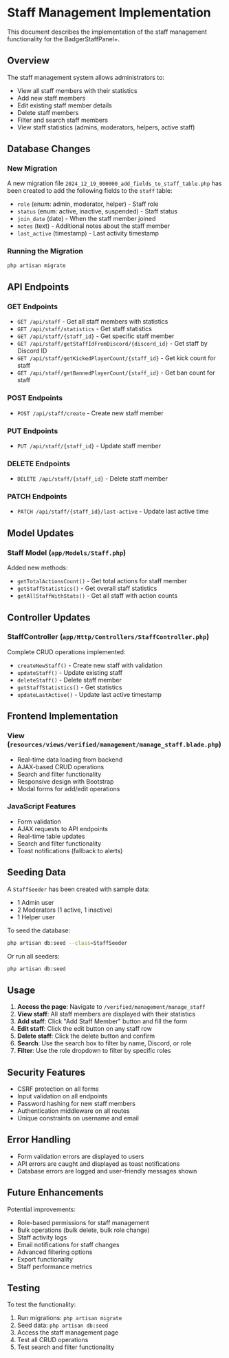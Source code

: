 # Staff Management Implementation

This document describes the implementation of the staff management functionality for the BadgerStaffPanel+.

## Overview

The staff management system allows administrators to:
- View all staff members with their statistics
- Add new staff members
- Edit existing staff member details
- Delete staff members
- Filter and search staff members
- View staff statistics (admins, moderators, helpers, active staff)

## Database Changes

### New Migration
A new migration file `2024_12_19_000000_add_fields_to_staff_table.php` has been created to add the following fields to the `staff` table:

- `role` (enum: admin, moderator, helper) - Staff role
- `status` (enum: active, inactive, suspended) - Staff status
- `join_date` (date) - When the staff member joined
- `notes` (text) - Additional notes about the staff member
- `last_active` (timestamp) - Last activity timestamp

### Running the Migration
```bash
php artisan migrate
```

## API Endpoints

### GET Endpoints
- `GET /api/staff` - Get all staff members with statistics
- `GET /api/staff/statistics` - Get staff statistics
- `GET /api/staff/{staff_id}` - Get specific staff member
- `GET /api/staff/getStaffIdFromDiscord/{discord_id}` - Get staff by Discord ID
- `GET /api/staff/getKickedPlayerCount/{staff_id}` - Get kick count for staff
- `GET /api/staff/getBannedPlayerCount/{staff_id}` - Get ban count for staff

### POST Endpoints
- `POST /api/staff/create` - Create new staff member

### PUT Endpoints
- `PUT /api/staff/{staff_id}` - Update staff member

### DELETE Endpoints
- `DELETE /api/staff/{staff_id}` - Delete staff member

### PATCH Endpoints
- `PATCH /api/staff/{staff_id}/last-active` - Update last active time

## Model Updates

### Staff Model (`app/Models/Staff.php`)
Added new methods:
- `getTotalActionsCount()` - Get total actions for staff member
- `getStaffStatistics()` - Get overall staff statistics
- `getAllStaffWithStats()` - Get all staff with action counts

## Controller Updates

### StaffController (`app/Http/Controllers/StaffController.php`)
Complete CRUD operations implemented:
- `createNewStaff()` - Create new staff with validation
- `updateStaff()` - Update existing staff
- `deleteStaff()` - Delete staff member
- `getStaffStatistics()` - Get statistics
- `updateLastActive()` - Update last active timestamp

## Frontend Implementation

### View (`resources/views/verified/management/manage_staff.blade.php`)
- Real-time data loading from backend
- AJAX-based CRUD operations
- Search and filter functionality
- Responsive design with Bootstrap
- Modal forms for add/edit operations

### JavaScript Features
- Form validation
- AJAX requests to API endpoints
- Real-time table updates
- Search and filter functionality
- Toast notifications (fallback to alerts)

## Seeding Data

A `StaffSeeder` has been created with sample data:
- 1 Admin user
- 2 Moderators (1 active, 1 inactive)
- 1 Helper user

To seed the database:
```bash
php artisan db:seed --class=StaffSeeder
```

Or run all seeders:
```bash
php artisan db:seed
```

## Usage

1. **Access the page**: Navigate to `/verified/management/manage_staff`
2. **View staff**: All staff members are displayed with their statistics
3. **Add staff**: Click "Add Staff Member" button and fill the form
4. **Edit staff**: Click the edit button on any staff row
5. **Delete staff**: Click the delete button and confirm
6. **Search**: Use the search box to filter by name, Discord, or role
7. **Filter**: Use the role dropdown to filter by specific roles

## Security Features

- CSRF protection on all forms
- Input validation on all endpoints
- Password hashing for new staff members
- Authentication middleware on all routes
- Unique constraints on username and email

## Error Handling

- Form validation errors are displayed to users
- API errors are caught and displayed as toast notifications
- Database errors are logged and user-friendly messages shown

## Future Enhancements

Potential improvements:
- Role-based permissions for staff management
- Bulk operations (bulk delete, bulk role change)
- Staff activity logs
- Email notifications for staff changes
- Advanced filtering options
- Export functionality
- Staff performance metrics

## Testing

To test the functionality:
1. Run migrations: `php artisan migrate`
2. Seed data: `php artisan db:seed`
3. Access the staff management page
4. Test all CRUD operations
5. Test search and filter functionality 